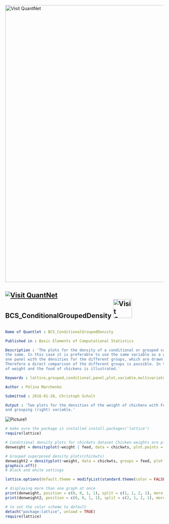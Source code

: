 
[<img src="https://github.com/QuantLet/Styleguide-and-FAQ/blob/master/pictures/banner.png" width="880" alt="Visit QuantNet">](http://quantlet.de/index.php?p=info)

## [<img src="https://github.com/QuantLet/Styleguide-and-Validation-procedure/blob/master/pictures/qloqo.png" alt="Visit QuantNet">](http://quantlet.de/) **BCS_ConditionalGroupedDensity** [<img src="https://github.com/QuantLet/Styleguide-and-Validation-procedure/blob/master/pictures/QN2.png" width="60" alt="Visit QuantNet 2.0">](http://quantlet.de/d3/ia)

```yaml

Name of Quantlet : BCS_ConditionalGroupedDensity

Published in : Basic Elements of Computational Statistics

Description : 'The plots for the density of a conditional or grouped variable are for the used data
the same. In this case it is preferable to use the same variable as a group variable. R produces
one panel with the densities for the different groups, which are drawn with different lines.
Therefore a direct comparison of the different groups is possible. In this example the dependency
of weight and the food of chickens is illustrated.'

Keywords : lattice,grouped,conditional,panel,plot,variable,multivariate, data,plot,density

Author : Polina Marchenko

Submitted : 2016-01-28, Christoph Schult

Output : 'Two plots for the densities of the weight of chickens with Feed as conditioning (left)
and grouping (right) variable.'

```

![Picture1](BCS_ConditionalGroupedDensity.png)


```r
# make sure the package is installed install.packages('lattice')
require(lattice)

# Conditional density plots for chickwts dataset Chicken weights are plotted conditioned on their food.
denweight = densityplot(~weight | feed, data = chickwts, plot.points = F, scales = list(alternating = 1), ylab = "Density")

# Grouped superposed density plots(chickwts)
denweight2 = densityplot(~weight, data = chickwts, groups = feed, plot.points = F, auto.key = list(columns = 3), ylab = "Density")
graphics.off()
# Black and white settings

lattice.options(default.theme = modifyList(standard.theme(color = FALSE), list(strip.background = list(col = "transparent"))))

# displaying more than one graph at once
print(denweight, position = c(0, 0, 1, 1), split = c(1, 1, 2, 1), more = TRUE)  # Feed as conditional variable
print(denweight2, position = c(0, 0, 1, 1), split = c(2, 1, 2, 1), more = TRUE)  # Feed as grouped variable

# to set the color scheme to default
detach("package:lattice", unload = TRUE)
require(lattice)
```
